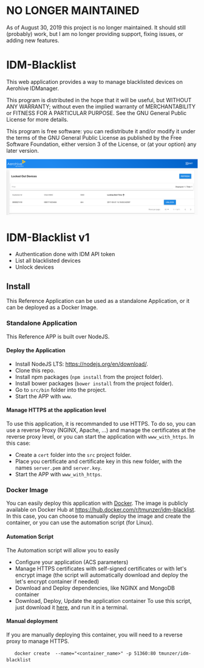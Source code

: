 # NO LONGER MAINTAINED
As of August 30, 2019 this project is no longer maintained. It should still (probably) work, but I am no longer providing support, fixing issues, or adding new features.

# IDM-Blacklist
This web application provides a way to manage blacklisted devices on Aerohive IDManager.

This program is distributed in the hope that it will be useful, but WITHOUT ANY WARRANTY; without even the implied warranty of MERCHANTABILITY or FITNESS FOR A PARTICULAR PURPOSE. See the GNU General Public License for more details.

This program is free software: you can redistribute it and/or modify it under the terms of the GNU General Public License as published by the Free Software Foundation, either version 3 of the License, or (at your option) any later version.

![idm-blacklist](https://github.com/tmunzer/idm-blacklist/blob/master/idm-blacklist.png?raw=true)

# IDM-Blacklist v1
* Authentication done with IDM API token
* List all blacklisted devices
* Unlock devices

## Install
This Reference Application can be used as a standalone Application, or it can be deployed as a Docker Image.

### Standalone Application
This Reference APP is built over NodeJS. 

#### Deploy the Application
* Install NodeJS LTS: https://nodejs.org/en/download/.
* Clone this repo.
* Install npm packages (`npm install` from the project folder).
* Install bower packages (`bower install` from the project folder).
* Go to `src/bin` folder into the project.
* Start the APP with `www`.

#### Manage HTTPS at the application level
To use this application, it is recommanded to use HTTPS. To do so, you can use a reverse Proxy (NGINX, Apache, ...) and manage the certificates at the reverse proxy level, or you can start the application with `www_with_https`. In this case:
* Create a `cert` folder into the `src` project folder.
* Place you certificate and certificate key in this new folder, with the names `server.pem` and `server.key`.
* Start the APP with `www_with_https`. 

### Docker Image
You can easily deploy this application with [Docker](https://www.docker.com/). The image is publicly available on Docker Hub at https://hub.docker.com/r/tmunzer/idm-blacklist.
In this case, you can choose to manually deploy the image and create the container, or you can use the automation script (for Linux).

#### Automation Script
The Automation script will allow you to easily 
* Configure your application (ACS parameters)
* Manage HTTPS certificates with self-signed certificates or with let's encrypt image (the script will automatically download and deploy the let's encrypt container if needed)
* Download and Deploy dependencies, like NGINX and MongoDB container
* Download, Deploy, Update the application container
To use this script, just download it [here](https://raw.githubusercontent.com/tmunzer/idm-blacklist/master/idm-blacklist.sh), and run it in a terminal.

#### Manual deployment
If you are manually deploying this container, you will need to a reverse proxy to manage HTTPS.

`   docker create  --name="<container_name>" -p 51360:80 tmunzer/idm-blacklist`



